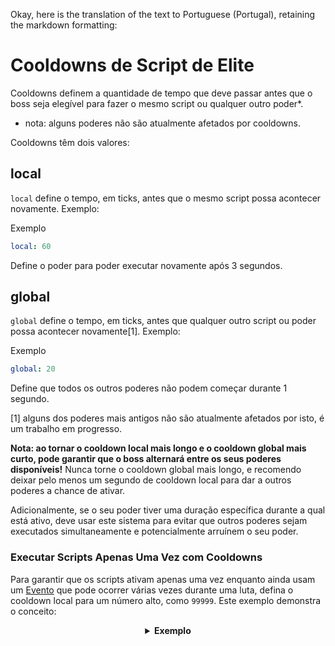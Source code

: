 Okay, here is the translation of the text to Portuguese (Portugal), retaining the markdown formatting:

# Cooldowns de Script de Elite

Cooldowns definem a quantidade de tempo que deve passar antes que o boss seja elegível para fazer o mesmo script ou qualquer outro poder\*.

- nota: alguns poderes não são atualmente afetados por cooldowns.

Cooldowns têm dois valores:

## local

`local` define o tempo, em ticks, antes que o mesmo script possa acontecer novamente. Exemplo:

Exemplo

```yaml
local: 60
```

Define o poder para poder executar novamente após 3 segundos.

## global

`global` define o tempo, em ticks, antes que qualquer outro script ou poder possa acontecer novamente\[1\]. Exemplo:

Exemplo

```yaml
global: 20
```

Define que todos os outros poderes não podem começar durante 1 segundo.

\[1] alguns dos poderes mais antigos não são atualmente afetados por isto, é um trabalho em progresso.

**Nota: ao tornar o cooldown local mais longo e o cooldown global mais curto, pode garantir que o boss alternará entre os seus poderes disponíveis!** Nunca torne o cooldown global mais longo, e recomendo deixar pelo menos um segundo de cooldown local para dar a outros poderes a chance de ativar.

Adicionalmente, se o seu poder tiver uma duração específica durante a qual está ativo, deve usar este sistema para evitar que outros poderes sejam executados simultaneamente e potencialmente arruínem o seu poder.

### Executar Scripts Apenas Uma Vez com Cooldowns
Para garantir que os scripts ativam apenas uma vez enquanto ainda usam um [Evento]($language$/elitemobs/elitescript_events.md) que pode ocorrer várias vezes durante uma luta, defina o cooldown local para um número alto, como `99999`. Este exemplo demonstra o conceito:

<div align="center">

<details>

<summary><b>Exemplo</b></summary>

<div align="left">

```yaml
eliteScript:
  SetMeOnFireOnlyOnce:
    Events:
    - EliteMobDamagedByPlayerEvent
    Actions:
    - action: SET_ON_FIRE
      duration: 60
      Target:
      targetType: DIRECT_TARGET
    Cooldowns:
    local: 99999
    global: 50
```
Neste cenário, o `EliteMobDamagedByPlayerEvent` ativa a ação `SET_ON_FIRE`. Sem cooldowns, a ação ativaria sempre que o jogador atingisse o mob.

No entanto, com um cooldown local definido para `99999`, a ação apenas ativará a cada `99999` ticks (83 minutos).

</div>

</details>

</div>